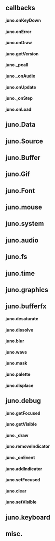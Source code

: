 ## callbacks
#### juno.onKeyDown
#### juno.onError
#### juno.onDraw
#### juno.getVersion
#### juno._pcall
#### juno._onAudio
#### juno.onUpdate
#### juno._onStep
#### juno.onLoad
## juno.Data
## juno.Source
## juno.Buffer
## juno.Gif
## juno.Font
## juno.mouse
## juno.system
## juno.audio
## juno.fs
## juno.time
## juno.graphics
## juno.bufferfx
#### juno.desaturate 
#### juno.dissolve 
#### juno.blur 
#### juno.wave 
#### juno.mask 
#### juno.palette 
#### juno.displace 
## juno.debug
#### juno.getFocused
#### juno.getVisible
#### juno._draw
#### juno.removeIndicator
#### juno._onEvent
#### juno.addIndicator
#### juno.setFocused
#### juno.clear
#### juno.setVisible
## juno.keyboard
## misc.

